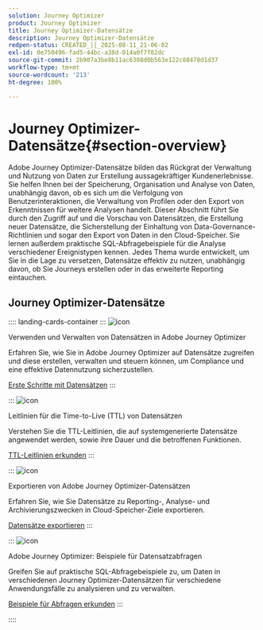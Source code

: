 ```yaml
---
solution: Journey Optimizer
product: Journey Optimizer
title: Journey Optimizer-Datensätze
description: Journey Optimizer-Datensätze
redpen-status: CREATED_||_2025-08-11_21-06-02
exl-id: 0e750496-fad5-44bc-a38d-014a0f7f82dc
source-git-commit: 2b907a3be8b11ac6308d0b563e122c88478d1d37
workflow-type: tm+mt
source-wordcount: '213'
ht-degree: 100%

---
```


# Journey Optimizer-Datensätze{#section-overview}

Adobe Journey Optimizer-Datensätze bilden das Rückgrat der Verwaltung und Nutzung von Daten zur Erstellung aussagekräftiger Kundenerlebnisse. Sie helfen Ihnen bei der Speicherung, Organisation und Analyse von Daten, unabhängig davon, ob es sich um die Verfolgung von Benutzerinteraktionen, die Verwaltung von Profilen oder den Export von Erkenntnissen für weitere Analysen handelt. Dieser Abschnitt führt Sie durch den Zugriff auf und die Vorschau von Datensätzen, die Erstellung neuer Datensätze, die Sicherstellung der Einhaltung von Data-Governance-Richtlinien und sogar den Export von Daten in den Cloud-Speicher. Sie lernen außerdem praktische SQL-Abfragebeispiele für die Analyse verschiedener Ereignistypen kennen. Jedes Thema wurde entwickelt, um Sie in die Lage zu versetzen, Datensätze effektiv zu nutzen, unabhängig davon, ob Sie Journeys erstellen oder in das erweiterte Reporting eintauchen.

## Journey Optimizer-Datensätze

:::: landing-cards-container
:::
![icon](https://cdn.experienceleague.adobe.com/icons/circle-play.svg)

Verwenden und Verwalten von Datensätzen in Adobe Journey Optimizer

Erfahren Sie, wie Sie in Adobe Journey Optimizer auf Datensätze zugreifen und diese erstellen, verwalten und steuern können, um Compliance und eine effektive Datennutzung sicherzustellen.

[Erste Schritte mit Datensätzen](../using/data/get-started-datasets.md)
:::

:::
![icon](https://cdn.experienceleague.adobe.com/icons/shield-halved.svg)

Leitlinien für die Time-to-Live (TTL) von Datensätzen

Verstehen Sie die TTL-Leitlinien, die auf systemgenerierte Datensätze angewendet werden, sowie ihre Dauer und die betroffenen Funktionen.

[TTL-Leitlinien erkunden](../using/data/datasets-ttl.md)
:::

:::
![icon](https://cdn.experienceleague.adobe.com/icons/list-check.svg)

Exportieren von Adobe Journey Optimizer-Datensätzen

Erfahren Sie, wie Sie Datensätze zu Reporting-, Analyse- und Archivierungszwecken in Cloud-Speicher-Ziele exportieren.

[Datensätze exportieren](../using/data/export-datasets.md)
:::

:::
![icon](https://cdn.experienceleague.adobe.com/icons/code-branch.svg)

Adobe Journey Optimizer: Beispiele für Datensatzabfragen

Greifen Sie auf praktische SQL-Abfragebeispiele zu, um Daten in verschiedenen Journey Optimizer-Datensätzen für verschiedene Anwendungsfälle zu analysieren und zu verwalten.

[Beispiele für Abfragen erkunden](../using/data/datasets-query-examples.md)
:::

::::
